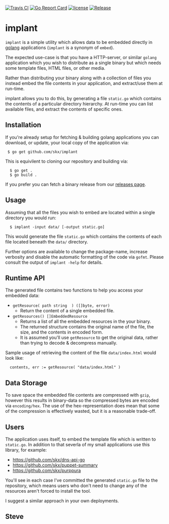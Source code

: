 [![Travis CI](https://img.shields.io/travis/skx/implant/master.svg?style=flat-square)](https://travis-ci.org/skx/implant)
[![Go Report Card](https://goreportcard.com/badge/github.com/skx/implant)](https://goreportcard.com/report/github.com/skx/implant)
[![license](https://img.shields.io/github/license/skx/implant.svg)](https://github.com/skx/implant/blob/master/LICENSE)
[![Release](https://img.shields.io/github/release/skx/implant.svg)](https://github.com/skx/implant/releases/latest)

# implant

`implant` is a simple utility which allows data to be embedded directly
in [golang](https://golang.org/) applications (`implant` is a synonym of `embed`).

The expected use-case is that you have a HTTP-server, or similar `golang`
application which you wish to distribute as a single binary but which
needs some template files, HTML files, or other media.

Rather than distributing your binary along with a collection of files you
instead embed the file contents in your application, and extract/use them
at run-time.

implant allows you to do this, by generating a file `static.go` which
contains the contents of a particular directory hierarchy.  At run-time you
can list available files, and extract the contents of specific ones.



## Installation

If you're already setup for fetching & building golang applications
you can download, or update, your local copy of the application via:

     $ go get github.com/skx/implant

This is equivilent to cloning our repository and building via:

      $ go get .
      $ go build .

If you prefer you can fetch a binary release from our [releases page](https://github.com/skx/implant/releases).



## Usage

Assuming that all the files you wish to embed are located within a
single directory you would run:

      $ implant -input data/ [-output static.go]

This would generate the file `static.go` which contains the contents
of each file located beneath the `data/` directory.

Further options are available to change the package-name, increase
verbosity and disable the automatic formatting of the code via `gofmt`.
Please consult the output of `implant -help` for details.


## Runtime API

The generated file contains two functions to help you access your embedded data:

* `getResource( path string  ) ([]byte, error)`
    * Return the content of a single embedded file.
* `getResources() []EmbeddedResource`
    * Returns a list of all the embedded resources in the your binary.
    * The returned structure contains the original name of the file, the size, and the contents in encoded form.
    * It is assumed you'll use `getResource` to get the original data, rather than trying to decode & decompress manually.

Sample usage of retrieving the content of the file `data/index.html` would look like:

      contents, err := getResource( "data/index.html" )


## Data Storage

To save space the embedded file contents are compressed with `gzip`, however
this results in binary-data so the compressed bytes are encoded via
`encoding/hex`.  The use of the hex-representation does mean that some of
the compression is effectively wasted, but it is a reasonable trade-off.


## Users

The application uses itself, to embed the template file which is written
to `static.go`.  In addition to that severla of my small applications use
this library, for example:

* https://github.com/skx/dns-api-go
* https://github.com/skx/puppet-summary
* https://github.com/skx/purppura

You'll see in each case I've committed the generated `static.go` file to the repository, which means users who don't need to change any of the resources aren't forced to install the tool.

I suggest a similar approach in your own deployments.


Steve
--
